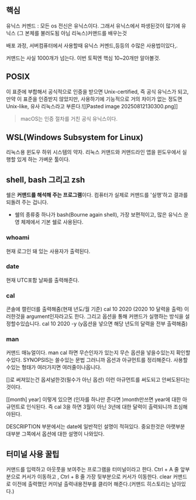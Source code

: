 ## 핵심
유닉스 커멘드 : 모든 os 전신은 유닉스이다. 그래서 유닉스에서 파생된것이 많기에 유닉스 (그 본체를 불러도됨 아님 리눅스)커맨드를 배우는것

배포 과정, 서버컴퓨터에서 사용할때 유닉스 커멘드,등등의 수많은 사용법이있다,.

커맨드는 사실 1000개가 넘는다. 이번 토픽엔 핵심 10~20개만 알아볼것.

## POSIX
이 표준에 부합해서 공식적으로 인증을 받으면 Unix-certified, 즉 공식 유닉스가 되고, 만약 이 표준을 인증받지 않았지만, 사용하기에 기능적으로 거의 차이가 없는 정도면 Unix-like, 유사 리눅스라고 부른다.![[Pasted image 20250812130300.png]]
> macOS는 인증 절차를 거친 공식 유닉스이다.

## WSL(Windows Subsystem for Linux)
리눅스용 윈도우 하위 시스템의 약자. 리눅스 커맨드와 커맨드라인 앱을 윈도우에서 실행할 있게 하는 가벼운 툴이다.

## shell, bash 그리고 zsh
쉘은 **커맨드를 해석해 주는 프로그램**이다. 컴퓨터가 실제로 커맨드를 '실행'하고 결과를 되돌려 주는 겁니다.
- 쉘의 종류중 하나가 bash(Bourne again shell), 가장 보편적이고, 많은 유닉스 운영 체제에서 기본 쉘로 사용된다.
### **whoami**
현재 로그인 돼 있는 사용자가 출력된다.

### **date**
현재 UTC포함 날짜를 출력해준다.

### **cal**
콘솔에 캘린더를 출력해줌(현재 년도/월 기준)
cal 10 2020 (2020 10 달력을 출력) 이러한것을 argument인자라고도 한다. 그리고 옵션을 통해 커맨드가 실행하는 방식을 설정할수있습니다.
cal 10 2020 -y (y옵션을 넣으면 해당 년도의 달력을 전부 출력해줌)

### **man**
커맨드 매뉴얼이다. man cal 하면 무슨인자가 있는지 무슨 옵션을 넣을수있는지 확인할수있다.
SYNOPSIS는 쓸수있는 문법 그러니까 옵션과 아규먼트를 정리해준다. 사용할수있는 형태가 여러가지면 여러줄이나옵니다.

\[]로 써져있는건 옵셔널한것(필수가 아닌 옵션) 이런 아규먼트를 써도되고 안써도된다는것이다.

\[\[month] year] 이렇게 있으면 (인자를 하나만 준다면 )month만쓰면 year에 대한 아규먼트로 인식된다. 즉 cal 3을 하면 3월이 아닌 3년에 대한 달력이 출력되니까 조심해야된다.

DESCRIPTION 부분에서는 date에 일반적인 설명이 적혀있다. 중요한것은 아랫부분
대부분 그쪽에서 옵션에 대한 설명이 나와있다.

## 터미널 사용 꿀팁
커맨드를 입력하고 아웃풋을 보여주는 프로그램을 터미널이라고 한다.
Ctrl + A 줄 앞부분으로 커서가 이동하고 , Ctrl + B 줄 가장 뒷부분으로 커서가 이동한다.
clear 커맨드로 이전에 출력했던 커미널 출력내용전부를 클리어 해준다.(커맨드 히스토리는 남아있다.)

